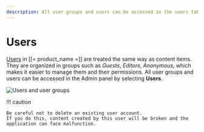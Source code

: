 ```yaml
---
description: All user groups and users can be accessed in the users tab.
---
```


# Users

[Users](users.md) in [[= product_name =]] are treated the same way as content items.
They are organized in groups such as *Guests*, *Editors*, *Anonymous*,
which makes it easier to manage them and their permissions.
All user groups and users can be accessed in the Admin panel by selecting **Users**.

![Users and user groups](admin_panel_users.png "Users and user groups")

!!! caution

    Be careful not to delete an existing user account.
    If you do this, content created by this user will be broken and the application can face malfunction.
